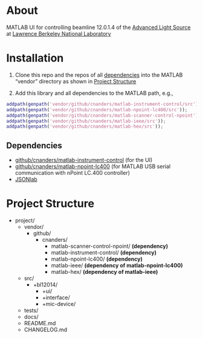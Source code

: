 # About

MATLAB UI for controlling beamline 12.0.1.4 of the [Advanced Light Source]() at [Lawrence Berkeley National Laboratory]()

# Installation

1. Clone this repo and the repos of all [dependencies](#dependencies) into the MATLAB “vendor” directory as shown in [Project Structure](#project-structure)

2. Add this library and all dependencies to the MATLAB path, e.g., 

```matlab
addpath(genpath('vendor/github/cnanders/matlab-instrument-control/src'));
addpath(genpath('vendor/github/cnanders/matlab-npoint-lc400/src'));
addpath(genpath('vendor/github/cnanders/matlab-scanner-control-npoint'));
addpath(genpath('vendor/github/cnanders/matlab-ieee/src'));
addpath(genpath('vendor/github/cnanders/matlab-hex/src'));

```

<a name="dependencies"></a>
## Dependencies

- [github/cnanders/matlab-instrument-control](https://github.com/cnanders/matlab-instrument-control) (for the UI)
- [github/cnanders/matlab-npoint-lc400](https://github.com/cnanders/matlab-npoint-lc400) (for MATLAB USB serial communication with nPoint LC.400 controller)
- [JSONlab](https://www.mathworks.com/matlabcentral/fileexchange/33381-jsonlab--a-toolbox-to-encode-decode-json-files)

<a name="project-structure"></a>
# Project Structure

- project/
	- vendor/
		- github/
			- cnanders/
                - matlab-scanner-control-npoint/ **(dependency)**
                - matlab-instrument-control/ **(dependency)**
                - matlab-npoint-lc400/ **(dependency)**	
				- matlab-ieee/ **(dependency of matlab-npoint-lc400)**
				- matlab-hex/ **(dependency of matlab-ieee)**
	- src/
        - +bl12014/
            - +ui/
            - +interface/
            - +mic-device/
    - tests/
    - docs/
    - README.md
    - CHANGELOG.md